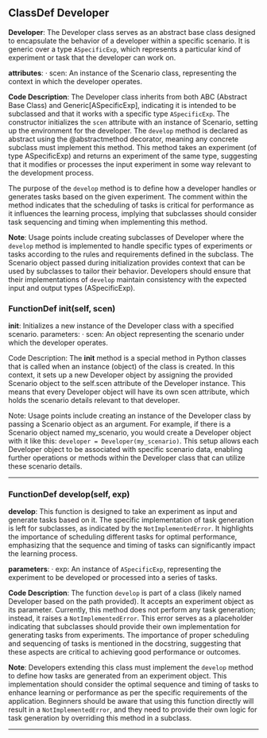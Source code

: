 ## ClassDef Developer
**Developer**: The Developer class serves as an abstract base class designed to encapsulate the behavior of a developer within a specific scenario. It is generic over a type `ASpecificExp`, which represents a particular kind of experiment or task that the developer can work on.

**attributes**:
· scen: An instance of the Scenario class, representing the context in which the developer operates.

**Code Description**: The Developer class inherits from both ABC (Abstract Base Class) and Generic[ASpecificExp], indicating it is intended to be subclassed and that it works with a specific type `ASpecificExp`. The constructor initializes the `scen` attribute with an instance of Scenario, setting up the environment for the developer. The `develop` method is declared as abstract using the @abstractmethod decorator, meaning any concrete subclass must implement this method. This method takes an experiment (of type ASpecificExp) and returns an experiment of the same type, suggesting that it modifies or processes the input experiment in some way relevant to the development process.

The purpose of the `develop` method is to define how a developer handles or generates tasks based on the given experiment. The comment within the method indicates that the scheduling of tasks is critical for performance as it influences the learning process, implying that subclasses should consider task sequencing and timing when implementing this method.

**Note**: Usage points include creating subclasses of Developer where the `develop` method is implemented to handle specific types of experiments or tasks according to the rules and requirements defined in the subclass. The Scenario object passed during initialization provides context that can be used by subclasses to tailor their behavior. Developers should ensure that their implementations of `develop` maintain consistency with the expected input and output types (ASpecificExp).
### FunctionDef __init__(self, scen)
**__init__**: Initializes a new instance of the Developer class with a specified scenario.
parameters:
· scen: An object representing the scenario under which the developer operates.

Code Description: The __init__ method is a special method in Python classes that is called when an instance (object) of the class is created. In this context, it sets up a new Developer object by assigning the provided Scenario object to the self.scen attribute of the Developer instance. This means that every Developer object will have its own scen attribute, which holds the scenario details relevant to that developer.

Note: Usage points include creating an instance of the Developer class by passing a Scenario object as an argument. For example, if there is a Scenario object named my_scenario, you would create a Developer object with it like this: `developer = Developer(my_scenario)`. This setup allows each Developer object to be associated with specific scenario data, enabling further operations or methods within the Developer class that can utilize these scenario details.
***
### FunctionDef develop(self, exp)
**develop**: This function is designed to take an experiment as input and generate tasks based on it. The specific implementation of task generation is left for subclasses, as indicated by the `NotImplementedError`. It highlights the importance of scheduling different tasks for optimal performance, emphasizing that the sequence and timing of tasks can significantly impact the learning process.

**parameters**:
· exp: An instance of `ASpecificExp`, representing the experiment to be developed or processed into a series of tasks.

**Code Description**: The function `develop` is part of a class (likely named Developer based on the path provided). It accepts an experiment object as its parameter. Currently, this method does not perform any task generation; instead, it raises a `NotImplementedError`. This error serves as a placeholder indicating that subclasses should provide their own implementation for generating tasks from experiments. The importance of proper scheduling and sequencing of tasks is mentioned in the docstring, suggesting that these aspects are critical to achieving good performance or outcomes.

**Note**: Developers extending this class must implement the `develop` method to define how tasks are generated from an experiment object. This implementation should consider the optimal sequence and timing of tasks to enhance learning or performance as per the specific requirements of the application. Beginners should be aware that using this function directly will result in a `NotImplementedError`, and they need to provide their own logic for task generation by overriding this method in a subclass.
***
